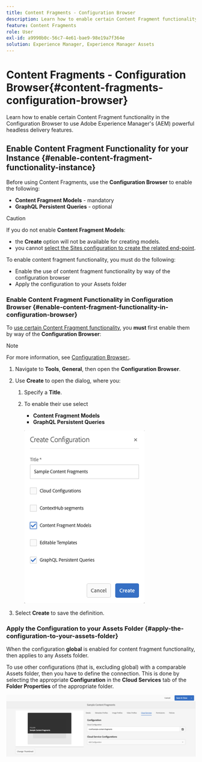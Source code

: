 ```yaml
---
title: Content Fragments - Configuration Browser
description: Learn how to enable certain Content Fragment functionality in the Configuration Browser to use Adobe Experience Manager's powerful headless delivery features.
feature: Content Fragments
role: User
exl-id: a9990b0c-56c7-4e61-bae9-98e19a7f364e
solution: Experience Manager, Experience Manager Assets
---
```

# Content Fragments - Configuration Browser{#content-fragments-configuration-browser}

Learn how to enable certain Content Fragment functionality in the Configuration Browser to use Adobe Experience Manager's (AEM) powerful headless delivery features.

## Enable Content Fragment Functionality for your Instance {#enable-content-fragment-functionality-instance}

Before using Content Fragments, use the **Configuration Browser** to enable the following:

* **Content Fragment Models** - mandatory
* **GraphQL Persistent Queries** - optional

>[!CAUTION]
>
>If you do not enable **Content Fragment Models**:
>
>* the **Create** option will not be available for creating models.
>* you cannot [select the Sites configuration to create the related end-point](/help/sites-developing/headless/graphql-api/graphql-endpoint.md#enabling-graphql-endpoint).

To enable content fragment functionality, you must do the following:

* Enable the use of content fragment functionality by way of the configuration browser
* Apply the configuration to your Assets folder

### Enable Content Fragment Functionality in Configuration Browser {#enable-content-fragment-functionality-in-configuration-browser}

To [use certain Content Fragment functionality](#creating-a-content-fragment-model), you **must** first enable them by way of the **Configuration Browser**:

>[!NOTE]
>
>For more information, see [Configuration Browser:](/help/sites-administering/configurations.md#using-configuration-browser).

1. Navigate to **Tools**, **General**, then open the **Configuration Browser**.

1. Use **Create** to open the dialog, where you:

   1. Specify a **Title**.
   1. To enable their use select 
      * **Content Fragment Models** 
      * **GraphQL Persistent Queries**

      ![Define configuration](assets/cfm-conf-01.png)

1. Select **Create** to save the definition.

<!-- 1. Select the location appropriate to your website. -->

### Apply the Configuration to your Assets Folder {#apply-the-configuration-to-your-assets-folder}

When the configuration **global** is enabled for content fragment functionality, then applies to any Assets folder.

To use other configurations (that is, excluding global) with a comparable Assets folder, then you have to define the connection. This is done by selecting the appropriate **Configuration** in the **Cloud Services** tab of the **Folder Properties** of the appropriate folder.

![Apply configuration](assets/cfm-conf-02.png)
